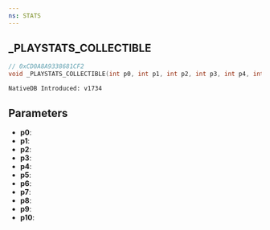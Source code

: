```yaml
---
ns: STATS
---
```

## _PLAYSTATS_COLLECTIBLE

```c
// 0xCD0A8A9338681CF2
void _PLAYSTATS_COLLECTIBLE(int p0, int p1, int p2, int p3, int p4, int p5, int p6, int p7, int p8, int p9, int p10);
```

```
NativeDB Introduced: v1734
```

## Parameters
* **p0**:
* **p1**:
* **p2**:
* **p3**:
* **p4**:
* **p5**:
* **p6**:
* **p7**:
* **p8**:
* **p9**:
* **p10**: 
